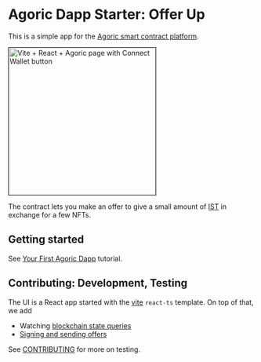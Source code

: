# Agoric Dapp Starter: Offer Up

This is a simple app for the [Agoric smart contract platform](https://docs.agoric.com/).

<img alt="Vite + React + Agoric page with Connect Wallet button"
style="border: 1px solid" width="300"
src="https://docs.agoric.com/assets/img/new_002_small2.2dfb7462.png" />

The contract lets you make an offer to give a small amount of [IST](https://inter.trade/) in exchange for
a few NFTs.

## Getting started

See [Your First Agoric Dapp](https://docs.agoric.com/guides/getting-started/) tutorial.

## Contributing: Development, Testing

The UI is a React app started with the [vite](https://vitejs.dev/) `react-ts` template.
On top of that, we add

- Watching [blockchain state queries](https://docs.agoric.com/guides/getting-started/contract-rpc.html#querying-vstorage)
- [Signing and sending offers](https://docs.agoric.com/guides/getting-started/contract-rpc.html#signing-and-broadcasting-offers)

See [CONTRIBUTING](./CONTRIBUTING.md) for more on testing.
